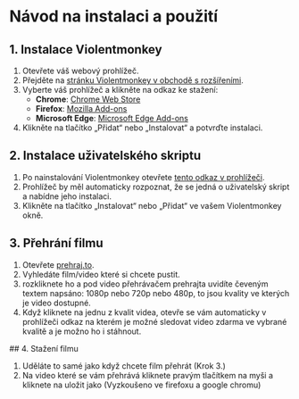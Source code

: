 # Návod na instalaci a použití

## 1. Instalace Violentmonkey

1. Otevřete váš webový prohlížeč.
2. Přejděte na [stránku Violentmonkey v obchodě s rozšířeními](https://violentmonkey.github.io/get-it/).
3. Vyberte váš prohlížeč a klikněte na odkaz ke stažení:
   - **Chrome**: [Chrome Web Store](https://chrome.google.com/webstore/detail/violentmonkey/djhkmfcnlfaeibkfbhpaibdjbajbbaea)
   - **Firefox**: [Mozilla Add-ons](https://addons.mozilla.org/en-US/firefox/addon/violentmonkey/)
   - **Microsoft Edge**: [Microsoft Edge Add-ons](https://microsoftedge.microsoft.com/addons/detail/violentmonkey/mkpkkjpbcbkmafbhpdmcjbfkjpkkbfig)
4. Klikněte na tlačítko „Přidat“ nebo „Instalovat“ a potvrďte instalaci.

## 2. Instalace uživatelského skriptu

   1. Po nainstalování Violentmonkey otevřete [tento odkaz v prohlížeči](https://github.com/bekucera/prehrajto-violentmonkey/raw/main/prehrajto.user.js).
   2. Prohlížeč by měl automaticky rozpoznat, že se jedná o uživatelský skript a nabídne jeho instalaci.
   3. Klikněte na tlačítko „Instalovat“ nebo „Přidat“ ve vašem Violentmonkey okně.

## 3. Přehrání filmu

   1. Otevřete [prehraj.to](https://prehraj.to/).
   2. Vyhledáte film/video které si chcete pustit.
   3. rozkliknete ho a pod video přehrávačem prehrajta uvidíte čeveným textem napsáno: 1080p nebo 720p nebo 480p, to jsou kvality ve kterých je video dostupné.
   4. Když kliknete na jednu z kvalit videa, otevře se vám automaticky v prohlížeči odkaz na kterém je možné sledovat video zdarma ve vybrané kvalitě a je možno ho i stáhnout.

## 4. Stažení filmu

   1. Uděláte to samé jako když chcete film přehrát (Krok 3.)
   2. Na video které se vám přehrává kliknete pravým tlačítkem na myši a kliknete na uložit jako (Vyzkoušeno ve firefoxu a google chromu)
